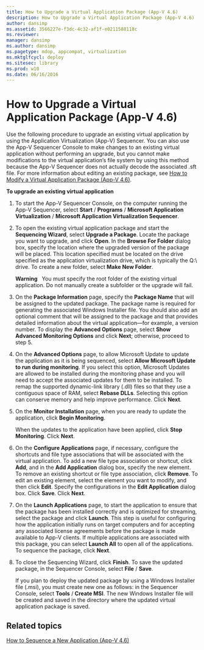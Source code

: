 ```yaml
---
title: How to Upgrade a Virtual Application Package (App-V 4.6)
description: How to Upgrade a Virtual Application Package (App-V 4.6)
author: dansimp
ms.assetid: 3566227e-f3dc-4c32-af1f-e0211588118c
ms.reviewer: 
manager: dansimp
ms.author: dansimp
ms.pagetype: mdop, appcompat, virtualization
ms.mktglfcycl: deploy
ms.sitesec: library
ms.prod: w10
ms.date: 06/16/2016
---
```



# How to Upgrade a Virtual Application Package (App-V 4.6)


Use the following procedure to upgrade an existing virtual application by using the Application Virtualization (App-V) Sequencer. You can also use the App-V Sequencer Console to make changes to an existing virtual application without performing an upgrade, but you cannot make modifications to the virtual application’s file system by using this method because the App-V Sequencer does not actually decode the associated .sft file. For more information about editing an existing package, see [How to Modify a Virtual Application Package (App-V 4.6)](how-to-modify-a-virtual-application-package--app-v-46-.md).

**To upgrade an existing virtual application**

1.  To start the App-V Sequencer Console, on the computer running the App-V Sequencer, select **Start** / **Programs** / **Microsoft Application Virtualization** / **Microsoft Application Virtualization Sequencer**.

2.  To open the existing virtual application package and start the **Sequencing Wizard**, select **Upgrade a Package**. Locate the package you want to upgrade, and click **Open**. In the **Browse For Folder** dialog box, specify the location where the upgraded version of the package will be placed. This location specified must be located on the drive specified as the application virtualization drive, which is typically the Q:\\ drive. To create a new folder, select **Make New Folder**.

    **Warning**  
    You must specify the root folder of the existing virtual application. Do not manually create a subfolder or the upgrade will fail.

     

3.  On the **Package Information** page, specify the **Package Name** that will be assigned to the updated package. The package name is required for generating the associated Windows Installer file. You should also add an optional comment that will be assigned to the package and that provides detailed information about the virtual application—for example, a version number. To display the **Advanced Options** page, select **Show Advanced Monitoring Options** and click **Next**; otherwise, proceed to step 5.

4.  On the **Advanced Options** page, to allow Microsoft Update to update the application as it is being sequenced, select **Allow Microsoft Update to run during monitoring**. If you select this option, Microsoft Updates are allowed to be installed during the monitoring phase and you will need to accept the associated updates for them to be installed. To remap the supported dynamic-link library (.dll) files so that they use a contiguous space of RAM, select **Rebase DLLs**. Selecting this option can conserve memory and help improve performance. Click **Next**.

5.  On the **Monitor Installation** page, when you are ready to update the application, click **Begin Monitoring**.

    When the updates to the application have been applied, click **Stop Monitoring**. Click **Next**.

6.  On the **Configure Applications** page, if necessary, configure the shortcuts and file type associations that will be associated with the virtual application. To add a new file type association or shortcut, click **Add**, and in the **Add Application** dialog box, specify the new element. To remove an existing shortcut or file type association, click **Remove**. To edit an existing element, select the element you want to modify, and then click **Edit**. Specify the configurations in the **Edit Application** dialog box. Click **Save**. Click **Next**.

7.  On the **Launch Applications** page, to start the application to ensure that the package has been installed correctly and is optimized for streaming, select the package and click **Launch**. This step is useful for configuring how the application initially runs on target computers and for accepting any associated license agreements before the package is made available to App-V clients. If multiple applications are associated with this package, you can select **Launch All** to open all of the applications. To sequence the package, click **Next**.

8.  To close the Sequencing Wizard, click **Finish**. To save the updated package, in the Sequencer Console, select **File** / **Save**.

    If you plan to deploy the updated package by using a Windows Installer file (.msi), you must create new one as follows: in the Sequencer Console, select **Tools** / **Create MSI**. The new Windows Installer file will be created and saved in the directory where the updated virtual application package is saved.

## Related topics


[How to Sequence a New Application (App-V 4.6)](how-to-sequence-a-new-application--app-v-46-.md)

 

 





